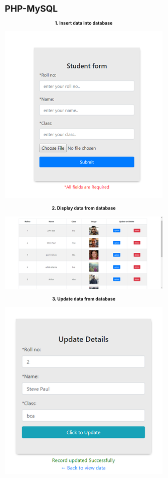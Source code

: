 # PHP-MySQL
 
<h4><center>1. Insert data into database</center></h4>
<img src="Insert_Data.png">

<h4><center>2. Display data from database</center></h4>
<img src="Read_Data_1.png">

<h4><center>3. Update data from database</center></h4>
<img src="Update_data.png">
